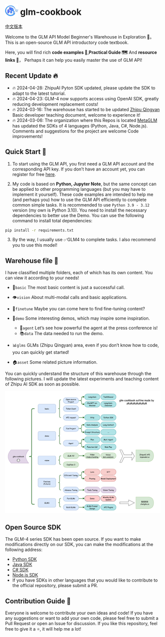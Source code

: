 <h1>
   <img src="asset/glm.png" alt="glm" style="height: 1.5em; vertical-align: bottom;" />
   glm-cookbook
</h1>

[中文版本](README.md)

Welcome to the GLM API Model Beginner's Warehouse in Exploration 📘。 This is an open-source GLM API introductory code
textbook.

Here, you will find rich **code examples 👨**,**Practical Guide 🗺** And **resource links 🔗**， Perhaps it can help you
easily master the use of GLM API!

## Recent Update 🔥
+ 🔥 2024-04-28: ZhipuAI Pyton SDK updated, please update the SDK to adapt to the latest tutorial.
+ 🔥 2024-04-23: GLM-4 now supports access using OpenAI SDK, greatly reducing development replacement costs!
+ 🔥 2024-03-16: The warehouse has started to be updated [Zhipu Qingyan](/Users/zr/Code/glm-cookbook/glms) Basic
  developer teaching document, welcome to experience it!
+ 🔥 2024-03-06: The organization where this Repos is
  located [MetaGLM](https://github.com/MetaGLM) has updated the SDKs of 4 languages (Python, Java, C#, Node.js).
  Comments and suggestions for the project are welcome Code improvements!

## Quick Start 🚀

1. To start using the GLM API, you first need a GLM API account and the corresponding API key.
   If you don’t have an account yet, you can register for free [here](https://open.bigmodel.cn/).

2. My code is based on **Python, Jupyter Note**, but the same concept can be applied to other programming languages (but
   you may have to implement it yourself).
   These code examples are intended to help me (and perhaps you) how to use the GLM API efficiently to complete common
   simple tasks. It is recommended to use `Python 3.9 - 3.12`
   version (my own is Python 3.10). You need to install the necessary dependencies to better use the Demo. You can use
   the following command to install total dependencies:

```bash
pip install -r requirements.txt
```

3. By the way, I usually use ✅GLM4 to complete tasks. I also recommend you to use this model!

## Warehouse file 📂

I have classified multiple folders, each of which has its own content. You can view it according to your needs!

+ 🌱`basic` The most basic content is just a successful call.

+ 👁️`vision` About multi-modal calls and basic applications.

+ 🔧`finetune` Maybe you can come here to find fine-tuning content?

+ 🎉`demo` Some interesting demos, which may inspire some inspiration.
    + 🤖`agent` Let’s see how powerful the agent at the press conference is!
    + 📚`data` The data needed to run the demo.

+ 📊`glms` GLMs (Zhipu Qingyan) area, even if you don’t know how to code, you can quickly get started!

+ 🏠`asset` Some related picture information.

You can quickly understand the structure of this warehouse through the following pictures. I will update the latest
experiments and teaching content of Zhipu AI SDK as soon as possible.

![Implementation schematic diagram](asset/plan.png)

## Open Source SDK

The GLM-4 series SDK has been open source. If you want to make modifications directly on our SDK, you can make the
modifications at the following address:

+ [Python SDK](https://github.com/MetaGLM/zhipuai-sdk-python-v4)
+ [Java SDK](https://github.com/MetaGLM/zhipuai-sdk-java-v4)
+ [C# SDK](https://github.com/MetaGLM/zhipuai-sdk-csharp-v4)
+ [Node.js SDK](https://github.com/MetaGLM/zhipuai-sdk-nodejs-v4)
+ If you have SDKs in other languages that you would like to contribute to the official repository, please submit a PR.

## Contribution Guide 🤝

Everyone is welcome to contribute your own ideas and code! If you have any suggestions or want to add your own code,
please feel free to submit a Pull Request or open an Issue for discussion.
If you like this repository, feel free to give it a ⭐, it will help me a lot!